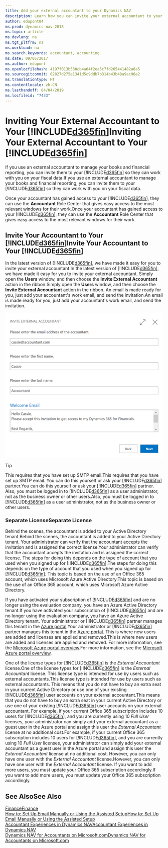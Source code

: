 ```yaml
---
title: Add your external accountant to your Dynamics NAV
description: Learn how you can invite your external accountant to your Dynamics NAV.
author: edupont04
ms.prod: dynamics-nav-2018
ms.topic: article
ms.devlang: na
ms.tgt_pltfrm: na
ms.workload: na
ms.search.keywords: accountant, accounting
ms.date: 09/05/2017
ms.author: edupont
ms.openlocfilehash: 4197f013b530cb4a04f2ea5c7fd265441482a6a5
ms.sourcegitcommit: 02827d275e1341d5c9ddb7b314b43b48a9ac96e2
ms.translationtype: HT
ms.contentlocale: zh-CN
ms.lasthandoff: 04/04/2019
ms.locfileid: "7433"
---
```

# <a name="inviting-your-external-accountant-to-your-included365finincludesd365finmdmd"></a><span data-ttu-id="22de2-103">Inviting Your External Accountant to Your [!INCLUDE[d365fin](includes/d365fin_md.md)]</span><span class="sxs-lookup"><span data-stu-id="22de2-103">Inviting Your External Accountant to Your [!INCLUDE[d365fin](includes/d365fin_md.md)]</span></span>
<span data-ttu-id="22de2-104">If you use an external accountant to manage your books and financial reporting, you can invite them to your [!INCLUDE[d365fin](includes/d365fin_md.md)] so they can work with you on your fiscal data.</span><span class="sxs-lookup"><span data-stu-id="22de2-104">If you use an external accountant to manage your books and financial reporting, you can invite them to your [!INCLUDE[d365fin](includes/d365fin_md.md)] so they can work with you on your fiscal data.</span></span>

<span data-ttu-id="22de2-105">Once your accountant has gained access to your [!INCLUDE[d365fin](includes/d365fin_md.md)], they can use the **Accountant** Role Center that gives easy access to the most relevant windows for their work.</span><span class="sxs-lookup"><span data-stu-id="22de2-105">Once your accountant has gained access to your [!INCLUDE[d365fin](includes/d365fin_md.md)], they can use the **Accountant** Role Center that gives easy access to the most relevant windows for their work.</span></span>  

## <a name="invite-your-accountant-to-your-included365finincludesd365finmdmd"></a><span data-ttu-id="22de2-106">Invite Your Accountant to Your [!INCLUDE[d365fin](includes/d365fin_md.md)]</span><span class="sxs-lookup"><span data-stu-id="22de2-106">Invite Your Accountant to Your [!INCLUDE[d365fin](includes/d365fin_md.md)]</span></span>
<span data-ttu-id="22de2-107">In the latest version of [!INCLUDE[d365fin](includes/d365fin_md.md)], we have made it easy for you to invite your external accountant.</span><span class="sxs-lookup"><span data-stu-id="22de2-107">In the latest version of [!INCLUDE[d365fin](includes/d365fin_md.md)], we have made it easy for you to invite your external accountant.</span></span> <span data-ttu-id="22de2-108">Simply open the **Users** window, and then choose the **Invite External Accountant** action in the ribbon.</span><span class="sxs-lookup"><span data-stu-id="22de2-108">Simply open the **Users** window, and then choose the **Invite External Accountant** action in the ribbon.</span></span> <span data-ttu-id="22de2-109">An email is made ready for you, just add your accountant's work email, and send the invitation.</span><span class="sxs-lookup"><span data-stu-id="22de2-109">An email is made ready for you, just add your accountant's work email, and send the invitation.</span></span>  

![Invite your accountant](./media/finance-invite-accountant/invite-accountant.png)

> [!TIP]  
>  <span data-ttu-id="22de2-111">This requires that you have set up SMTP email.</span><span class="sxs-lookup"><span data-stu-id="22de2-111">This requires that you have set up SMTP email.</span></span> <span data-ttu-id="22de2-112">You can do this yourself or ask your [!INCLUDE[d365fin](includes/d365fin_md.md)] partner.</span><span class="sxs-lookup"><span data-stu-id="22de2-112">You can do this yourself or ask your [!INCLUDE[d365fin](includes/d365fin_md.md)] partner.</span></span> <span data-ttu-id="22de2-113">Also, you must be logged in to [!INCLUDE[d365fin](includes/d365fin_md.md)] as a user administrator, not as the business owner or other users.</span><span class="sxs-lookup"><span data-stu-id="22de2-113">Also, you must be logged in to [!INCLUDE[d365fin](includes/d365fin_md.md)] as a user administrator, not as the business owner or other users.</span></span>  

### <a name="separate-license"></a><span data-ttu-id="22de2-114">Separate License</span><span class="sxs-lookup"><span data-stu-id="22de2-114">Separate License</span></span>
<span data-ttu-id="22de2-115">Behind the scenes, the accountant is added to your Active Directory tenant.</span><span class="sxs-lookup"><span data-stu-id="22de2-115">Behind the scenes, the accountant is added to your Active Directory tenant.</span></span> <span data-ttu-id="22de2-116">Your administrator can verify that the accountant accepts the invitation and is assigned the correct license.</span><span class="sxs-lookup"><span data-stu-id="22de2-116">Your administrator can verify that the accountant accepts the invitation and is assigned the correct license.</span></span> <span data-ttu-id="22de2-117">The steps for doing this depends on the type of account that you used when you signed up for [!INCLUDE[d365fin](includes/d365fin_md.md)].</span><span class="sxs-lookup"><span data-stu-id="22de2-117">The steps for doing this depends on the type of account that you used when you signed up for [!INCLUDE[d365fin](includes/d365fin_md.md)].</span></span> <span data-ttu-id="22de2-118">This topic is based on the use of an Office 365 account, which uses Microsoft Azure Active Directory.</span><span class="sxs-lookup"><span data-stu-id="22de2-118">This topic is based on the use of an Office 365 account, which uses Microsoft Azure Active Directory.</span></span>  

<span data-ttu-id="22de2-119">If you have activated your subscription of [!INCLUDE[d365fin](includes/d365fin_md.md)] and are no longer using the evaluation company, you have an Azure Active Directory tenant.</span><span class="sxs-lookup"><span data-stu-id="22de2-119">If you have activated your subscription of [!INCLUDE[d365fin](includes/d365fin_md.md)] and are no longer using the evaluation company, you have an Azure Active Directory tenant.</span></span> <span data-ttu-id="22de2-120">Your administrator or [!INCLUDE[d365fin](includes/d365fin_md.md)] partner manages this tenant in the [Azure portal](https://portal.azure.com).</span><span class="sxs-lookup"><span data-stu-id="22de2-120">Your administrator or [!INCLUDE[d365fin](includes/d365fin_md.md)] partner manages this tenant in the [Azure portal](https://portal.azure.com).</span></span> <span data-ttu-id="22de2-121">This is where new users are added and licenses are applied and removed.</span><span class="sxs-lookup"><span data-stu-id="22de2-121">This is where new users are added and licenses are applied and removed.</span></span> <span data-ttu-id="22de2-122">For more information, see the [Microsoft Azure portal overview](https://docs.microsoft.com/en-us/azure/azure-portal-overview).</span><span class="sxs-lookup"><span data-stu-id="22de2-122">For more information, see the [Microsoft Azure portal overview](https://docs.microsoft.com/en-us/azure/azure-portal-overview).</span></span>  

<span data-ttu-id="22de2-123">One of the license types for [!INCLUDE[d365fin](includes/d365fin_md.md)] is the *External Accountant* license.</span><span class="sxs-lookup"><span data-stu-id="22de2-123">One of the license types for [!INCLUDE[d365fin](includes/d365fin_md.md)] is the *External Accountant* license.</span></span> <span data-ttu-id="22de2-124">This license type is intended for use by users such as external accountants.</span><span class="sxs-lookup"><span data-stu-id="22de2-124">This license type is intended for use by users such as external accountants.</span></span> <span data-ttu-id="22de2-125">This means that you do not have to buy an extra seat in your current Active Directory or use one of your existing [!INCLUDE[d365fin](includes/d365fin_md.md)] user accounts on your external accountant.</span><span class="sxs-lookup"><span data-stu-id="22de2-125">This means that you do not have to buy an extra seat in your current Active Directory or use one of your existing [!INCLUDE[d365fin](includes/d365fin_md.md)] user accounts on your external accountant.</span></span> <span data-ttu-id="22de2-126">For example, if your current Office 365 subscription includes 10 users for [!INCLUDE[d365fin](includes/d365fin_md.md)], and you are currently using 10 *Full User* licenses, your administrator can simply add your external accountant as a guest user in the Azure portal and assign this user the *External Accountant* license at no additional cost.</span><span class="sxs-lookup"><span data-stu-id="22de2-126">For example, if your current Office 365 subscription includes 10 users for [!INCLUDE[d365fin](includes/d365fin_md.md)], and you are currently using 10 *Full User* licenses, your administrator can simply add your external accountant as a guest user in the Azure portal and assign this user the *External Accountant* license at no additional cost.</span></span> <span data-ttu-id="22de2-127">However, you can only have one user with the *External Accountant* license.</span><span class="sxs-lookup"><span data-stu-id="22de2-127">However, you can only have one user with the *External Accountant* license.</span></span> <span data-ttu-id="22de2-128">If you want to add more users, you must update your Office 365 subscription accordingly.</span><span class="sxs-lookup"><span data-stu-id="22de2-128">If you want to add more users, you must update your Office 365 subscription accordingly.</span></span>  

## <a name="see-also"></a><span data-ttu-id="22de2-129">See Also</span><span class="sxs-lookup"><span data-stu-id="22de2-129">See Also</span></span>
[<span data-ttu-id="22de2-130">Finance</span><span class="sxs-lookup"><span data-stu-id="22de2-130">Finance</span></span>](finance.md)  
[<span data-ttu-id="22de2-131">How to: Set Up Email Manually or Using the Assisted Setup</span><span class="sxs-lookup"><span data-stu-id="22de2-131">How to: Set Up Email Manually or Using the Assisted Setup</span></span>](madeira-how-setup-email.md)  
[<span data-ttu-id="22de2-132">Accountant Experiences in Dynamics NAV</span><span class="sxs-lookup"><span data-stu-id="22de2-132">Accountant Experiences in Dynamics NAV</span></span>](finance-accounting.md)  
[<span data-ttu-id="22de2-133">Dynamics NAV for Accountants on Microsoft.com</span><span class="sxs-lookup"><span data-stu-id="22de2-133">Dynamics NAV for Accountants on Microsoft.com</span></span>](https://www.microsoft.com/en-us/dynamics365/financial-insights-for-accountants)  
